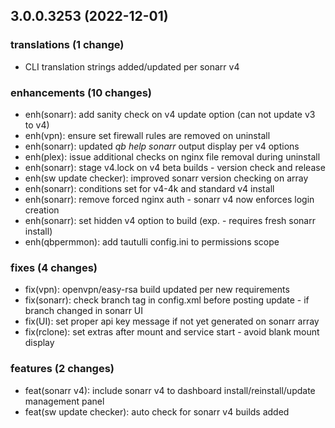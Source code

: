 ## 3.0.0.3253 (2022-12-01)

### translations (1 change)

- CLI translation strings added/updated per sonarr v4

### enhancements (10 changes)

- enh(sonarr): add sanity check on v4 update option (can not update v3 to v4)
- enh(vpn): ensure set firewall rules are removed on uninstall
- enh(sonarr): updated *qb help sonarr* output display per v4 options
- enh(plex): issue additional checks on nginx file removal during uninstall
- enh(sonarr): stage v4.lock on v4 beta builds - version check and release
- enh(sw update checker): improved sonarr version checking on array
- enh(sonarr): conditions set for v4-4k and standard v4 install
- enh(sonarr): remove forced nginx auth - sonarr v4 now enforces login creation
- enh(sonarr): set hidden v4 option to build (exp. - requires fresh sonarr install)
- enh(qbpermmon): add tautulli config.ini to permissions scope

### fixes (4 changes)

- fix(vpn): openvpn/easy-rsa build updated per new requirements
- fix(sonarr): check branch tag in config.xml before posting update - if branch changed in sonarr UI
- fix(UI): set proper api key message if not yet generated on sonarr array
- fix(rclone): set extras after mount and service start - avoid blank mount display

### features (2 changes)

- feat(sonarr v4): include sonarr v4 to dashboard install/reinstall/update management panel
- feat(sw update checker): auto check for sonarr v4 builds added
